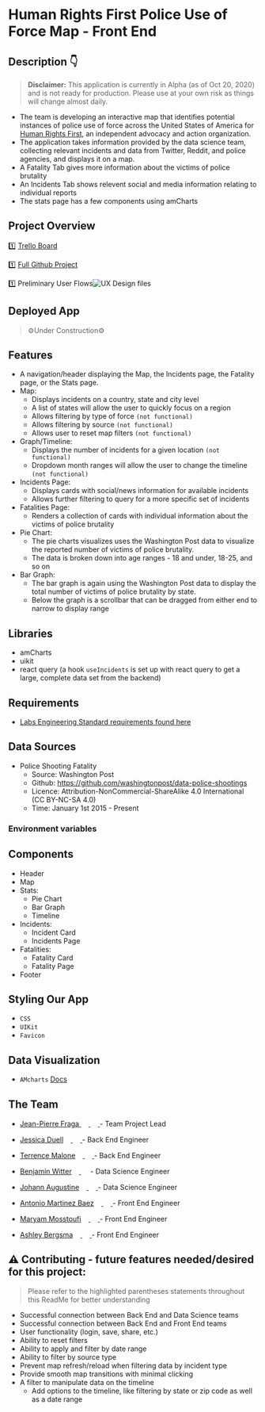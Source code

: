# Human Rights First Police Use of Force Map - Front End

## Description 👇
> **Disclaimer:** This application is currently in Alpha (as of Oct 20, 2020) and is not ready for production. Please use at your own risk as things will change almost daily.

- The team is developing an interactive map that identifies potential instances of police use of force across the United States of America for [Human Rights First](https://www.humanrightsfirst.org/), an independent advocacy and action organization. 
- The application takes information provided by the data science team, collecting relevant incidents and data from Twitter, Reddit, and police agencies, and displays it on a map.
- A Fatality Tab gives more information about the victims of police brutality 
- An Incidents Tab shows relevent social and media information relating to individual reports 
- The stats page has a few components using amCharts

## Project Overview

1️⃣ [Trello Board](https://trello.com/b/vUsfsVej/team-a-labs28)

1️⃣ [Full Github Project](https://github.com/orgs/Lambda-School-Labs/teams/labs-28-human-rights-first-a/repositories)

1️⃣ Preliminary User Flows![UX Design files](https://i.ibb.co/Xt1sw81/Human-Rights-First-1-25x.png) 


## Deployed App
> ⚙Under Construction⚙

## Features
- A navigation/header displaying the Map, the Incidents page, the Fatality page, or the Stats page. 
- Map: 
	- Displays incidents on a country, state and city level
	- A list of states will allow the user to quickly focus on a region
	- Allows filtering by type of force `(not functional)`
	- Allows filtering by source `(not functional)`
	- Allows user to reset map filters `(not functional)`
- Graph/Timeline: 
	- Displays the number of incidents for a given location `(not functional)`
	- Dropdown month ranges will allow the user to change the timeline `(not functional)`
- Incidents Page: 
	- Displays cards with social/news information for available incidents 
	- Allows further filtering to query for a more specific set of incidents 
- Fatalities Page: 
	- Renders a collection of cards with individual information about the victims of police brutality  
- Pie Chart: 
	- The pie charts visualizes uses the Washington Post data to visualize the reported number of victims of police brutality. 
	- The data is broken down into age ranges - 18 and under, 18-25, and so on
- Bar Graph: 
	- The bar graph is again using the Washington Post data to display the total number of victims of police brutality by state. 
	- Below the graph is a scrollbar that can be dragged from either end to narrow to display range 

## Libraries
- amCharts 
- uikit 
- react query (a hook `useIncidents` is set up with react query to get a large, complete data set from the backend)


## Requirements
- [Labs Engineering Standard requirements found here](https://www.notion.so/Human-Rights-First-Roadmap-Labs-28-4725bc357588498587902fed9d9b78c5)

## Data Sources
 - Police Shooting Fatality
 	- Source: Washington Post 
	- Github: https://github.com/washingtonpost/data-police-shootings
	- Licence: Attribution-NonCommercial-ShareAlike 4.0 International (CC BY-NC-SA 4.0)
	- Time: January 1st 2015 - Present

### Environment variables

## Components

- Header 
- Map 
- Stats: 
	- Pie Chart 
	- Bar Graph 
	- Timeline
- Incidents: 
	- Incident Card
	- Incidents Page 
- Fatalities: 
	- Fatality Card 
	- Fatality Page 
- Footer

## Styling Our App
- `CSS`
- `UIKit`
- `Favicon`

## Data Visualization 
- `AMcharts` [Docs](https://www.amcharts.com/docs/v4/)

## The Team
- [Jean-Pierre Fraga ](https://github.com/JeanFraga)[<img src="https://github.com/favicon.ico" width="15"> ](https://github.com/JeanFraga)[<img src="https://static.licdn.com/sc/h/al2o9zrvru7aqj8e1x2rzsrca" width="15"> ](https://www.linkedin.com/in/jeanfraga/) - Team Project Lead

- [Jessica Duell](https://github.com/jduell12)[<img src="https://github.com/favicon.ico" width="15"> ](https://github.com/jduell12)[<img src="https://static.licdn.com/sc/h/al2o9zrvru7aqj8e1x2rzsrca" width="15"> ](https://www.linkedin.com/in/jessicaduell/)   - Back End Engineer

- [Terrence Malone](https://github.com/TerrenceAm22)[<img src="https://github.com/favicon.ico" width="15"> ](https://github.com/TerrenceAM22)[<img src="https://static.licdn.com/sc/h/al2o9zrvru7aqj8e1x2rzsrca" width="15"> ](https://www.linkedin.com/in/terrence-malone/) - Back End Engineer

- [Benjamin Witter](https://github.com/witerone)[<img src="https://github.com/favicon.ico" width="15"> ](https://github.com/witerone)[<img src="https://static.licdn.com/sc/h/al2o9zrvru7aqj8e1x2rzsrca" width="15">](https://www.linkedin.com/in/benjamin-witter-a8980a50/) - Data Science Engineer

- [Johann Augustine](https://github.com/DataLovecraft)[<img src="https://github.com/favicon.ico" width="15"> ](https://github.com/DataLovecraft)[<img src="https://static.licdn.com/sc/h/al2o9zrvru7aqj8e1x2rzsrca" width="15"> ](https://www.linkedin.com/in/johannaugustine/) - Data Science Engineer

- [Antonio Martinez Baez](https://github.com/tonomb)[<img src="https://github.com/favicon.ico" width="15"> ](https://github.com/tonomb)[<img src="https://static.licdn.com/sc/h/al2o9zrvru7aqj8e1x2rzsrca" width="15"> ](https://www.linkedin.com/in/antoniomtzb/) - Front End Engineer

- [Maryam Mosstoufi](https://github.com/MaryamMosstoufi)[<img src="https://github.com/favicon.ico" width="15"> ](https://github.com/MaryamMosstoufi)[<img src="https://static.licdn.com/sc/h/al2o9zrvru7aqj8e1x2rzsrca" width="15"> ](https://www.linkedin.com/in/maryammosstoufi/) - Front End Engineer

- [Ashley Bergsma](https://github.com/ashley-bergsma)[<img src="https://github.com/favicon.ico" width="15"> ](https://github.com/blayzestone)[<img src="https://static.licdn.com/sc/h/al2o9zrvru7aqj8e1x2rzsrca" width="15"> ](https://www.linkedin.com/in/ashleybergsma89/) - Front End Engineer

## ⚠ Contributing - future features needed/desired for this project:

> Please refer to the highlighted parentheses statements throughout this ReadMe for better understanding

- Successful connection between Back End and Data Science teams
- Successful connection between Back End and Front End teams
- User functionality (login, save, share, etc.)
- Ability to reset filters
- Ability to apply and filter by date range
- Ability to filter by source type
- Prevent map refresh/reload when filtering data by incident type
- Provide smooth map transitions with minimal clicking
- A filter to manipulate data on the timeline
    - Add options to the timeline, like filtering by state or zip code as well as a date range

